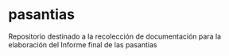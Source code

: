 # pasantias
Repositorio destinado a la recolección de documentación para la elaboración del Informe final de las pasantias
